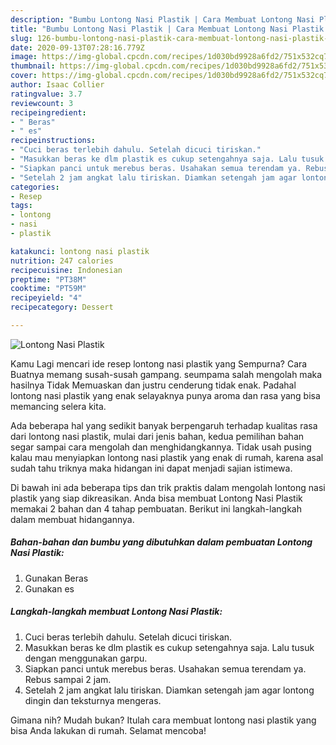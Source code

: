 ```yaml
---
description: "Bumbu Lontong Nasi Plastik | Cara Membuat Lontong Nasi Plastik Yang Menggugah Selera"
title: "Bumbu Lontong Nasi Plastik | Cara Membuat Lontong Nasi Plastik Yang Menggugah Selera"
slug: 126-bumbu-lontong-nasi-plastik-cara-membuat-lontong-nasi-plastik-yang-menggugah-selera
date: 2020-09-13T07:28:16.779Z
image: https://img-global.cpcdn.com/recipes/1d030bd9928a6fd2/751x532cq70/lontong-nasi-plastik-foto-resep-utama.jpg
thumbnail: https://img-global.cpcdn.com/recipes/1d030bd9928a6fd2/751x532cq70/lontong-nasi-plastik-foto-resep-utama.jpg
cover: https://img-global.cpcdn.com/recipes/1d030bd9928a6fd2/751x532cq70/lontong-nasi-plastik-foto-resep-utama.jpg
author: Isaac Collier
ratingvalue: 3.7
reviewcount: 3
recipeingredient:
- " Beras"
- " es"
recipeinstructions:
- "Cuci beras terlebih dahulu. Setelah dicuci tiriskan."
- "Masukkan beras ke dlm plastik es cukup setengahnya saja. Lalu tusuk dengan menggunakan garpu."
- "Siapkan panci untuk merebus beras. Usahakan semua terendam ya. Rebus sampai 2 jam."
- "Setelah 2 jam angkat lalu tiriskan. Diamkan setengah jam agar lontong dingin dan teksturnya mengeras."
categories:
- Resep
tags:
- lontong
- nasi
- plastik

katakunci: lontong nasi plastik 
nutrition: 247 calories
recipecuisine: Indonesian
preptime: "PT38M"
cooktime: "PT59M"
recipeyield: "4"
recipecategory: Dessert

---
```



![Lontong Nasi Plastik](https://img-global.cpcdn.com/recipes/1d030bd9928a6fd2/751x532cq70/lontong-nasi-plastik-foto-resep-utama.jpg)

Kamu Lagi mencari ide resep lontong nasi plastik yang Sempurna? Cara Buatnya memang susah-susah gampang. seumpama salah mengolah maka hasilnya Tidak Memuaskan dan justru cenderung tidak enak. Padahal lontong nasi plastik yang enak selayaknya punya aroma dan rasa yang bisa memancing selera kita.



Ada beberapa hal yang sedikit banyak berpengaruh terhadap kualitas rasa dari lontong nasi plastik, mulai dari jenis bahan, kedua pemilihan bahan segar sampai cara mengolah dan menghidangkannya. Tidak usah pusing kalau mau menyiapkan lontong nasi plastik yang enak di rumah, karena asal sudah tahu triknya maka hidangan ini dapat menjadi sajian istimewa.


Di bawah ini ada beberapa tips dan trik praktis dalam mengolah lontong nasi plastik yang siap dikreasikan. Anda bisa membuat Lontong Nasi Plastik memakai 2 bahan dan 4 tahap pembuatan. Berikut ini langkah-langkah dalam membuat hidangannya.

<!--inarticleads1-->

##### Bahan-bahan dan bumbu yang dibutuhkan dalam pembuatan Lontong Nasi Plastik:

1. Gunakan  Beras
1. Gunakan  es




<!--inarticleads2-->

##### Langkah-langkah membuat Lontong Nasi Plastik:

1. Cuci beras terlebih dahulu. Setelah dicuci tiriskan.
1. Masukkan beras ke dlm plastik es cukup setengahnya saja. Lalu tusuk dengan menggunakan garpu.
1. Siapkan panci untuk merebus beras. Usahakan semua terendam ya. Rebus sampai 2 jam.
1. Setelah 2 jam angkat lalu tiriskan. Diamkan setengah jam agar lontong dingin dan teksturnya mengeras.




Gimana nih? Mudah bukan? Itulah cara membuat lontong nasi plastik yang bisa Anda lakukan di rumah. Selamat mencoba!
